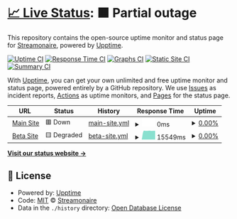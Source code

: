 # [📈 Live Status](https://status.streamonaire.com): <!--live status--> **🟧 Partial outage**

This repository contains the open-source uptime monitor and status page for [Streamonaire](https://status.streamonaire.com), powered by [Upptime](https://github.com/upptime/upptime).

[![Uptime CI](https://github.com/streamonaire/upptime-status-reports/workflows/Uptime%20CI/badge.svg)](https://github.com/streamonaire/upptime-status-reports/actions?query=workflow%3A%22Uptime+CI%22)
[![Response Time CI](https://github.com/streamonaire/upptime-status-reports/workflows/Response%20Time%20CI/badge.svg)](https://github.com/streamonaire/upptime-status-reports/actions?query=workflow%3A%22Response+Time+CI%22)
[![Graphs CI](https://github.com/streamonaire/upptime-status-reports/workflows/Graphs%20CI/badge.svg)](https://github.com/streamonaire/upptime-status-reports/actions?query=workflow%3A%22Graphs+CI%22)
[![Static Site CI](https://github.com/streamonaire/upptime-status-reports/workflows/Static%20Site%20CI/badge.svg)](https://github.com/streamonaire/upptime-status-reports/actions?query=workflow%3A%22Static+Site+CI%22)
[![Summary CI](https://github.com/streamonaire/upptime-status-reports/workflows/Summary%20CI/badge.svg)](https://github.com/streamonaire/upptime-status-reports/actions?query=workflow%3A%22Summary+CI%22)

With [Upptime](https://upptime.js.org), you can get your own unlimited and free uptime monitor and status page, powered entirely by a GitHub repository. We use [Issues](https://github.com/streamonaire/upptime-status-reports/issues) as incident reports, [Actions](https://github.com/streamonaire/upptime-status-reports/actions) as uptime monitors, and [Pages](https://status.streamonaire.com) for the status page.

<!--start: status pages-->
<!-- This summary is generated by Upptime (https://github.com/upptime/upptime) -->
<!-- Do not edit this manually, your changes will be overwritten -->
<!-- prettier-ignore -->
| URL | Status | History | Response Time | Uptime |
| --- | ------ | ------- | ------------- | ------ |
| <img alt="" src="https://icons.duckduckgo.com/ip3/streamonaire.com.ico" height="13"> [Main Site](https://streamonaire.com) | 🟥 Down | [main-site.yml](https://github.com/streamonaire/upptime-status-reports/commits/HEAD/history/main-site.yml) | <details><summary><img alt="Response time graph" src="./graphs/main-site/response-time-week.png" height="20"> 0ms</summary><br><a href="https://status.streamonaire.com/history/main-site"><img alt="Response time 279" src="https://img.shields.io/endpoint?url=https%3A%2F%2Fraw.githubusercontent.com%2Fstreamonaire%2Fupptime-status-reports%2FHEAD%2Fapi%2Fmain-site%2Fresponse-time.json"></a><br><a href="https://status.streamonaire.com/history/main-site"><img alt="24-hour response time 0" src="https://img.shields.io/endpoint?url=https%3A%2F%2Fraw.githubusercontent.com%2Fstreamonaire%2Fupptime-status-reports%2FHEAD%2Fapi%2Fmain-site%2Fresponse-time-day.json"></a><br><a href="https://status.streamonaire.com/history/main-site"><img alt="7-day response time 0" src="https://img.shields.io/endpoint?url=https%3A%2F%2Fraw.githubusercontent.com%2Fstreamonaire%2Fupptime-status-reports%2FHEAD%2Fapi%2Fmain-site%2Fresponse-time-week.json"></a><br><a href="https://status.streamonaire.com/history/main-site"><img alt="30-day response time 0" src="https://img.shields.io/endpoint?url=https%3A%2F%2Fraw.githubusercontent.com%2Fstreamonaire%2Fupptime-status-reports%2FHEAD%2Fapi%2Fmain-site%2Fresponse-time-month.json"></a><br><a href="https://status.streamonaire.com/history/main-site"><img alt="1-year response time 293" src="https://img.shields.io/endpoint?url=https%3A%2F%2Fraw.githubusercontent.com%2Fstreamonaire%2Fupptime-status-reports%2FHEAD%2Fapi%2Fmain-site%2Fresponse-time-year.json"></a></details> | <details><summary><a href="https://status.streamonaire.com/history/main-site">0.00%</a></summary><a href="https://status.streamonaire.com/history/main-site"><img alt="All-time uptime 73.12%" src="https://img.shields.io/endpoint?url=https%3A%2F%2Fraw.githubusercontent.com%2Fstreamonaire%2Fupptime-status-reports%2FHEAD%2Fapi%2Fmain-site%2Fuptime.json"></a><br><a href="https://status.streamonaire.com/history/main-site"><img alt="24-hour uptime 0.00%" src="https://img.shields.io/endpoint?url=https%3A%2F%2Fraw.githubusercontent.com%2Fstreamonaire%2Fupptime-status-reports%2FHEAD%2Fapi%2Fmain-site%2Fuptime-day.json"></a><br><a href="https://status.streamonaire.com/history/main-site"><img alt="7-day uptime 0.00%" src="https://img.shields.io/endpoint?url=https%3A%2F%2Fraw.githubusercontent.com%2Fstreamonaire%2Fupptime-status-reports%2FHEAD%2Fapi%2Fmain-site%2Fuptime-week.json"></a><br><a href="https://status.streamonaire.com/history/main-site"><img alt="30-day uptime 0.00%" src="https://img.shields.io/endpoint?url=https%3A%2F%2Fraw.githubusercontent.com%2Fstreamonaire%2Fupptime-status-reports%2FHEAD%2Fapi%2Fmain-site%2Fuptime-month.json"></a><br><a href="https://status.streamonaire.com/history/main-site"><img alt="1-year uptime 58.28%" src="https://img.shields.io/endpoint?url=https%3A%2F%2Fraw.githubusercontent.com%2Fstreamonaire%2Fupptime-status-reports%2FHEAD%2Fapi%2Fmain-site%2Fuptime-year.json"></a></details>
| <img alt="" src="https://icons.duckduckgo.com/ip3/beta.streamonaire.com.ico" height="13"> [Beta Site](https://beta.streamonaire.com) | 🟨 Degraded | [beta-site.yml](https://github.com/streamonaire/upptime-status-reports/commits/HEAD/history/beta-site.yml) | <details><summary><img alt="Response time graph" src="./graphs/beta-site/response-time-week.png" height="20"> 15549ms</summary><br><a href="https://status.streamonaire.com/history/beta-site"><img alt="Response time 7209" src="https://img.shields.io/endpoint?url=https%3A%2F%2Fraw.githubusercontent.com%2Fstreamonaire%2Fupptime-status-reports%2FHEAD%2Fapi%2Fbeta-site%2Fresponse-time.json"></a><br><a href="https://status.streamonaire.com/history/beta-site"><img alt="24-hour response time 15623" src="https://img.shields.io/endpoint?url=https%3A%2F%2Fraw.githubusercontent.com%2Fstreamonaire%2Fupptime-status-reports%2FHEAD%2Fapi%2Fbeta-site%2Fresponse-time-day.json"></a><br><a href="https://status.streamonaire.com/history/beta-site"><img alt="7-day response time 15549" src="https://img.shields.io/endpoint?url=https%3A%2F%2Fraw.githubusercontent.com%2Fstreamonaire%2Fupptime-status-reports%2FHEAD%2Fapi%2Fbeta-site%2Fresponse-time-week.json"></a><br><a href="https://status.streamonaire.com/history/beta-site"><img alt="30-day response time 15147" src="https://img.shields.io/endpoint?url=https%3A%2F%2Fraw.githubusercontent.com%2Fstreamonaire%2Fupptime-status-reports%2FHEAD%2Fapi%2Fbeta-site%2Fresponse-time-month.json"></a><br><a href="https://status.streamonaire.com/history/beta-site"><img alt="1-year response time 8059" src="https://img.shields.io/endpoint?url=https%3A%2F%2Fraw.githubusercontent.com%2Fstreamonaire%2Fupptime-status-reports%2FHEAD%2Fapi%2Fbeta-site%2Fresponse-time-year.json"></a></details> | <details><summary><a href="https://status.streamonaire.com/history/beta-site">0.00%</a></summary><a href="https://status.streamonaire.com/history/beta-site"><img alt="All-time uptime 16.76%" src="https://img.shields.io/endpoint?url=https%3A%2F%2Fraw.githubusercontent.com%2Fstreamonaire%2Fupptime-status-reports%2FHEAD%2Fapi%2Fbeta-site%2Fuptime.json"></a><br><a href="https://status.streamonaire.com/history/beta-site"><img alt="24-hour uptime 0.00%" src="https://img.shields.io/endpoint?url=https%3A%2F%2Fraw.githubusercontent.com%2Fstreamonaire%2Fupptime-status-reports%2FHEAD%2Fapi%2Fbeta-site%2Fuptime-day.json"></a><br><a href="https://status.streamonaire.com/history/beta-site"><img alt="7-day uptime 0.00%" src="https://img.shields.io/endpoint?url=https%3A%2F%2Fraw.githubusercontent.com%2Fstreamonaire%2Fupptime-status-reports%2FHEAD%2Fapi%2Fbeta-site%2Fuptime-week.json"></a><br><a href="https://status.streamonaire.com/history/beta-site"><img alt="30-day uptime 0.00%" src="https://img.shields.io/endpoint?url=https%3A%2F%2Fraw.githubusercontent.com%2Fstreamonaire%2Fupptime-status-reports%2FHEAD%2Fapi%2Fbeta-site%2Fuptime-month.json"></a><br><a href="https://status.streamonaire.com/history/beta-site"><img alt="1-year uptime 0.00%" src="https://img.shields.io/endpoint?url=https%3A%2F%2Fraw.githubusercontent.com%2Fstreamonaire%2Fupptime-status-reports%2FHEAD%2Fapi%2Fbeta-site%2Fuptime-year.json"></a></details>

<!--end: status pages-->

[**Visit our status website →**](https://status.streamonaire.com)

## 📄 License

- Powered by: [Upptime](https://github.com/upptime/upptime)
- Code: [MIT](./LICENSE) © [Streamonaire](https://status.streamonaire.com)
- Data in the `./history` directory: [Open Database License](https://opendatacommons.org/licenses/odbl/1-0/)

